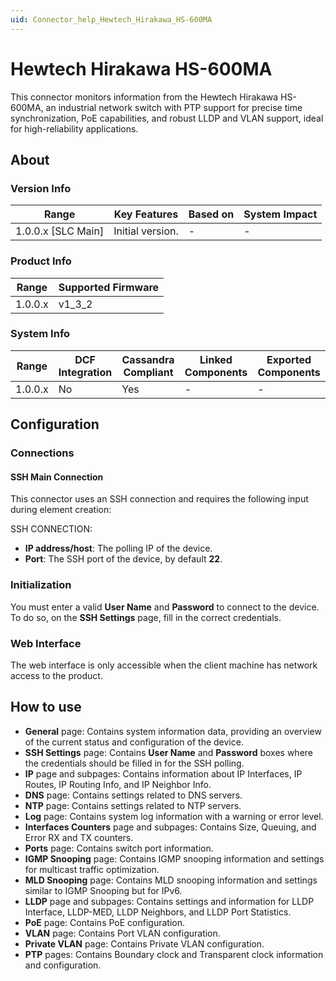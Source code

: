 ```yaml
---
uid: Connector_help_Hewtech_Hirakawa_HS-600MA
---
```


# Hewtech Hirakawa HS-600MA

This connector monitors information from the Hewtech Hirakawa HS-600MA, an industrial network switch with PTP support for precise time synchronization, PoE capabilities, and robust LLDP and VLAN support, ideal for high-reliability applications.

## About

### Version Info

| Range              | Key Features     | Based on | System Impact |
|--------------------|------------------|----------|---------------|
| 1.0.0.x [SLC Main] | Initial version. | -        | -             |

### Product Info

| Range     | Supported Firmware     |
|-----------|------------------------|
| 1.0.0.x   | v1_3_2                 |

### System Info

| Range     | DCF Integration     | Cassandra Compliant     | Linked Components     | Exported Components     |
|-----------|---------------------|-------------------------|-----------------------|-------------------------|
| 1.0.0.x   | No                  | Yes                     | -                     | -                       |

## Configuration

### Connections

#### SSH Main Connection

This connector uses an SSH connection and requires the following input during element creation:

SSH CONNECTION:

- **IP address/host**: The polling IP of the device.
- **Port**: The SSH port of the device, by default **22**.

### Initialization

You must enter a valid **User Name** and **Password** to connect to the device. To do so, on the **SSH Settings** page, fill in the correct credentials.

### Web Interface

The web interface is only accessible when the client machine has network access to the product.

## How to use

- **General** page: Contains system information data, providing an overview of the current status and configuration of the device.
- **SSH Settings** page: Contains **User Name** and **Password** boxes where the credentials should be filled in for the SSH polling.
- **IP** page and subpages: Contains information about IP Interfaces, IP Routes, IP Routing Info, and IP Neighbor Info.
- **DNS** page: Contains settings related to DNS servers.
- **NTP** page: Contains settings related to NTP servers.
- **Log** page: Contains system log information with a warning or error level.
- **Interfaces Counters** page and subpages: Contains Size, Queuing, and Error RX and TX counters.
- **Ports** page: Contains switch port information.
- **IGMP Snooping** page: Contains IGMP snooping information and settings for multicast traffic optimization.
- **MLD Snooping** page: Contains MLD snooping information and settings similar to IGMP Snooping but for IPv6.
- **LLDP** page and subpages: Contains settings and information for LLDP Interface, LLDP-MED, LLDP Neighbors, and LLDP Port Statistics.
- **PoE** page: Contains PoE configuration.
- **VLAN** page: Contains Port VLAN configuration.
- **Private VLAN** page: Contains Private VLAN configuration.
- **PTP** pages: Contains Boundary clock and Transparent clock information and configuration.
